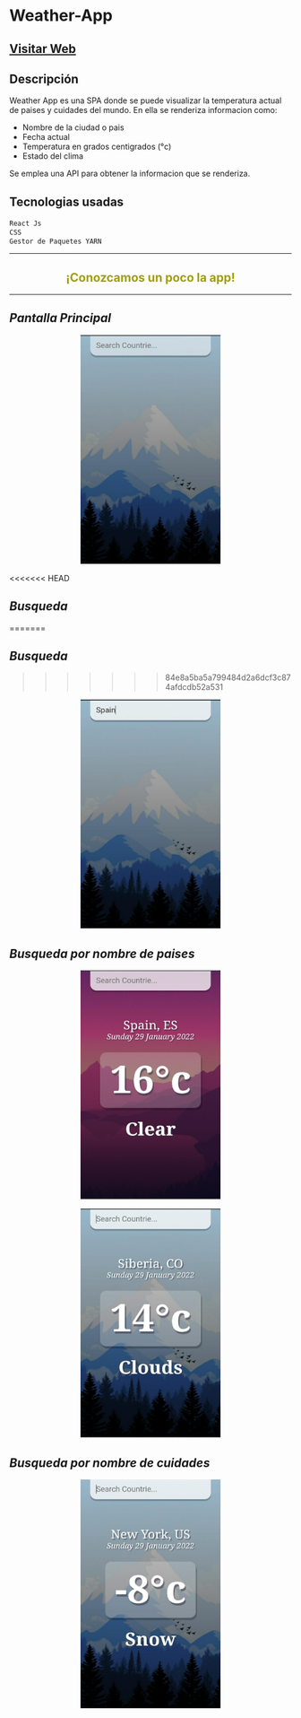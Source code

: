 # Weather-App

## [Visitar Web](https://josecossi89.github.io/Weather-App/)

## Descripción

Weather App es una SPA donde se puede visualizar la temperatura actual de paises y cuidades del mundo. En ella se renderiza informacion como:

- Nombre de la ciudad o pais
- Fecha actual
- Temperatura en grados centigrados (°c)
- Estado del clima

Se emplea una API para obtener la informacion que se renderiza.

## Tecnologias usadas

```
React Js
CSS
Gestor de Paquetes YARN
```

---

<h2 align="center" style="color: #9f9f09; font-weight: bold;"> ¡Conozcamos un poco la app! </h2>

---

## _Pantalla Principal_

<p align="center">
  <img src="./weather-react/src/assets/mainPage.jpeg" height="408" width="250"/>
</p>
<<<<<<< HEAD

## _Busqueda_

=======

## _Busqueda_

> > > > > > > 84e8a5ba5a799484d2a6dcf3c874afdcdb52a531

<p align="center">
  <img src="./weather-react/src/assets/searchMain.jpeg" height="408" width="250"/>
</p>

## _Busqueda por nombre de paises_

<p align="center">
  <img src="./weather-react/src/assets/infoCountrie.jpeg" height="408" width="250"/>
</p>
<p align="center">
  <img src="./weather-react/src/assets/infoCountrie2.jpeg" height="408" width="250"/>
</p>

## _Busqueda por nombre de cuidades_

<p align="center">
  <img src="./weather-react/src/assets/infoCity.jpeg" height="408" width="250"/>
</p>
